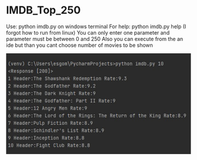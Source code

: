 # IMDB_Top_250

Use: python imdb.py <number of top movies to show> on windows terminal
For help: python imdb.py help 
(I forgot how to run from linux)
You can only enter one parameter and parameter must be between 0 and 250
Also you can execute from the an ide but than you cant choose number of movies to be shown

![](sample.jpg)

